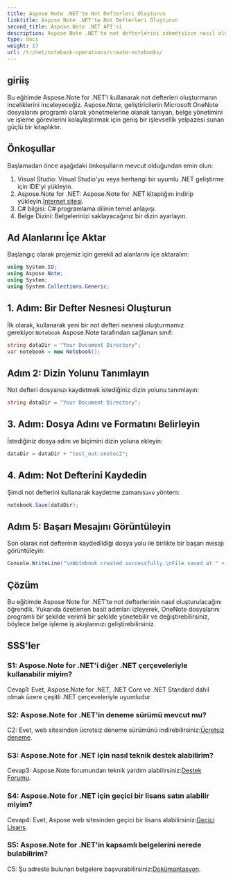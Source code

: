 ```yaml
---
title: Aspose Note .NET'te Not Defterleri Oluşturun
linktitle: Aspose Note .NET'te Not Defterleri Oluşturun
second_title: Aspose.Note .NET API'si
description: Aspose Note .NET'te not defterlerini zahmetsizce nasıl oluşturacağınızı öğrenin. Belge işleme iş akışlarınızı şimdi artırın.
type: docs
weight: 17
url: /tr/net/notebook-operations/create-notebooks/
---
```

## giriiş

Bu eğitimde Aspose.Note for .NET'i kullanarak not defterleri oluşturmanın inceliklerini inceleyeceğiz. Aspose.Note, geliştiricilerin Microsoft OneNote dosyalarını programlı olarak yönetmelerine olanak tanıyan, belge yönetimini ve işleme görevlerini kolaylaştırmak için geniş bir işlevsellik yelpazesi sunan güçlü bir kitaplıktır.

## Önkoşullar

Başlamadan önce aşağıdaki önkoşulların mevcut olduğundan emin olun:

1. Visual Studio: Visual Studio'yu veya herhangi bir uyumlu .NET geliştirme için IDE'yi yükleyin.
2.  Aspose.Note for .NET: Aspose.Note for .NET kitaplığını indirip yükleyin.[İnternet sitesi](https://releases.aspose.com/note/net/).
3. C# bilgisi: C# programlama dilinin temel anlayışı.
4. Belge Dizini: Belgelerinizi saklayacağınız bir dizin ayarlayın.

## Ad Alanlarını İçe Aktar

Başlangıç olarak projemiz için gerekli ad alanlarını içe aktaralım:

```csharp
using System.IO;
using Aspose.Note;
using System;
using System.Collections.Generic;
```

## 1. Adım: Bir Defter Nesnesi Oluşturun

 İlk olarak, kullanarak yeni bir not defteri nesnesi oluşturmamız gerekiyor.`Notebook` Aspose.Note tarafından sağlanan sınıf:

```csharp
string dataDir = "Your Document Directory";
var notebook = new Notebook();
```

## Adım 2: Dizin Yolunu Tanımlayın

Not defteri dosyanızı kaydetmek istediğiniz dizin yolunu tanımlayın:

```csharp
string dataDir = "Your Document Directory";
```

## 3. Adım: Dosya Adını ve Formatını Belirleyin

İstediğiniz dosya adını ve biçimini dizin yoluna ekleyin:

```csharp
dataDir = dataDir + "test_out.onetoc2";
```

## 4. Adım: Not Defterini Kaydedin

 Şimdi not defterini kullanarak kaydetme zamanı`Save` yöntem:

```csharp
notebook.Save(dataDir);
```

## Adım 5: Başarı Mesajını Görüntüleyin

Son olarak not defterinin kaydedildiği dosya yolu ile birlikte bir başarı mesajı görüntüleyin:

```csharp
Console.WriteLine("\nNotebook created successfully.\nFile saved at " + dataDir);
```

## Çözüm

Bu eğitimde Aspose Note for .NET'te not defterlerinin nasıl oluşturulacağını öğrendik. Yukarıda özetlenen basit adımları izleyerek, OneNote dosyalarını programlı bir şekilde verimli bir şekilde yönetebilir ve değiştirebilirsiniz, böylece belge işleme iş akışlarınızı geliştirebilirsiniz.

## SSS'ler

### S1: Aspose.Note for .NET'i diğer .NET çerçeveleriyle kullanabilir miyim?

Cevap1: Evet, Aspose.Note for .NET, .NET Core ve .NET Standard dahil olmak üzere çeşitli .NET çerçeveleriyle uyumludur.

### S2: Aspose.Note for .NET'in deneme sürümü mevcut mu?

 C2: Evet, web sitesinden ücretsiz deneme sürümünü indirebilirsiniz:[Ücretsiz deneme](https://releases.aspose.com/).

### S3: Aspose.Note for .NET için nasıl teknik destek alabilirim?

 Cevap3: Aspose.Note forumundan teknik yardım alabilirsiniz:[Destek Forumu](https://forum.aspose.com/c/note/28).

### S4: Aspose.Note for .NET için geçici bir lisans satın alabilir miyim?

 Cevap4: Evet, Aspose web sitesinden geçici bir lisans alabilirsiniz:[Geçici Lisans](https://purchase.aspose.com/temporary-license/).

### S5: Aspose.Note for .NET'in kapsamlı belgelerini nerede bulabilirim?

 C5: Şu adreste bulunan belgelere başvurabilirsiniz:[Dokümantasyon](https://reference.aspose.com/note/net/).


